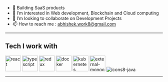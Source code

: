 - 👋 Building SaaS products
- 👀 I’m interested in Web development, Blockchain and Cloud computing
- 💞️ I’m looking to collaborate on Development Projects
- 📫 How to reach me : abhishek.work8@gmail.com

---
## Tech I work with
<img width="50" height="50" src="https://img.icons8.com/wired/50/FFFFFF/react.png" alt="react"/> <img width="50" height="50" src="https://img.icons8.com/ios-filled/50/FFFFFF/typescript.png" alt="typescript"/> <img width="50" height="50" src="https://img.icons8.com/ios-filled/50/FFFFFF/redux.png" alt="redux"/> <img width="50" height="50" src="https://img.icons8.com/ios/50/FFFFFF/docker.png" alt="docker"/> <img width="50" height="50" src="https://img.icons8.com/ios/50/FFFFFF/kubernetes.png" alt="kubernetes"/> <img width="50" height="50" src="https://img.icons8.com/external-tal-revivo-bold-tal-revivo/50/FFFFFF/external-mongodb-a-cross-platform-document-oriented-database-program-logo-bold-tal-revivo.png" alt="external-mongodb-a-cross-platform-document-oriented-database-program-logo-bold-tal-revivo"/>
![icons8-java](https://github.com/abhishek-code8/abhishek-code8/assets/59467516/418b31b8-e83a-4e26-aaa6-70974085b054)

---

<!---
abhishek-code8/abhishek-code8 is a ✨ special ✨ repository because its `README.md` (this file) appears on your GitHub profile.
You can click the Preview link to take a look at your changes.
--->
